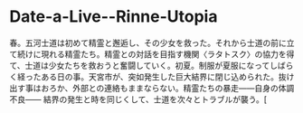 Date-a-Live--Rinne-Utopia
=========================

春。五河士道は初めて精霊と邂逅し、その少女を救った。それから士道の前に立て続けに現れる精霊たち。精霊との対話を目指す機関〈ラタトスク〉の協力を得て、士道は少女たちを救おうと奮闘していく。初夏。制服が夏服になってしばらく経ったある日の事。天宮市が、突如発生した巨大結界に閉じ込められた。抜け出す事はおろか、外部との連絡もままならない。精霊たちの暴走――自身の体調不良―― 結界の発生と時を同じくして、士道を次々とトラブルが襲う。[
